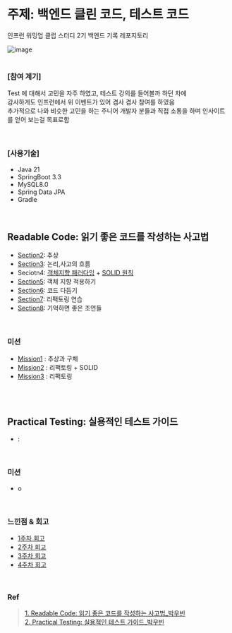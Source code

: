 # 주제: 백엔드 클린 코드, 테스트 코드
인프런 워밍업 클럽 스터디 2기 백엔드 기록 레포지토리<br>

![image](https://github.com/user-attachments/assets/93fb4478-506d-4840-b84b-672111ed97aa) 
<br><br>


### [참여 계기]
Test 에 대해서 고민을 자주 하였고, 테스트 강의를 들어볼까 하던 차에 <br>
감사하게도 인프런에서 위 이벤트가 있어 겸사 겸사 참여를 하였음 <br>
추가적으로 나와 비슷한 고민을 하는 주니어 개발자 분들과 직접 소통을 하며 인사이트를 얻어 보는걸 목표로함

<br>

### [사용기술]
- Java 21
- SpringBoot 3.3
- MySQL8.0
- Spring Data JPA
- Gradle

<br>

## Readable Code: 읽기 좋은 코드를 작성하는 사고법
- <a href="https://github.com/Hyeonqz/Inflearn-Backend-2nd/blob/main/readable-code/docs/Sec2%20-%20%EC%B6%94%EC%83%81.md">Section2</a>: 추상
- <a href="https://github.com/Hyeonqz/Inflearn-Backend-2nd/blob/main/readable-code/docs/Sec3%20-%20%EB%85%BC%EB%A6%AC%2C%EC%82%AC%EA%B3%A0%EC%9D%98%20%ED%9D%90%EB%A6%84.md">Section3</a>: 논리,사고의 흐름
- Seciotn4: <a href="https://github.com/Hyeonqz/Inflearn-Backend-2nd/blob/main/readable-code/docs/Sec4%20-%20%EA%B0%9D%EC%B2%B4%EC%A7%80%ED%96%A5%ED%8C%A8%EB%9F%AC%EB%8B%A4%EC%9E%84.md">객체지향 패러다임</a> + <a href="https://github.com/Hyeonqz/Inflearn-Backend-2nd/blob/main/readable-code/docs/Sec4%20-%20SOLID.md">SOLID 원칙</a>
- <a href="https://github.com/Hyeonqz/Inflearn-Backend-2nd/blob/main/readable-code/docs/Sec5%20-%20%EA%B0%9D%EC%B2%B4%20%EC%A7%80%ED%96%A5%20%EC%A0%81%EC%9A%A9%ED%95%98%EA%B8%B0.md">Section5</a>: 객체 지향 적용하기
- <a href="">Section6</a>: 코드 다듬기
- <a href="https://github.com/Hyeonqz/Inflearn-Backend-2nd/blob/main/readable-code/docs/Sec7%20-%20%EB%A6%AC%ED%8C%A9%ED%86%A0%EB%A7%81%20%EC%97%B0%EC%8A%B5.md">Section7</a>: 리팩토링 연습
- <a href="">Section8</a>: 기억하면 좋은 조언들

<br>

### 미션
- <a href="https://github.com/Hyeonqz/Inflearn-Backend-2nd/blob/main/readable-code/docs/%EB%AF%B8%EC%85%98/Day2%20%EB%AF%B8%EC%85%98.md"> Mission1</a> : 추상과 구체
- <a href="https://github.com/Hyeonqz/Inflearn-Backend-2nd/blob/main/readable-code/docs/%EB%AF%B8%EC%85%98/Day4%20%EB%AF%B8%EC%85%98.md"> Mission2</a> : 리팩토링 + SOLID 
- <a href="https://github.com/Hyeonqz/Inflearn-Backend-2nd/blob/main/readable-code/docs/%EB%AF%B8%EC%85%98/Day7%20%EB%AF%B8%EC%85%98.md"> Mission3</a> : 리팩토링

<br><br>

## Practical Testing: 실용적인 테스트 가이드
- <a></a>:

<br>

### 미션
- o


<br>

### 느낀점 & 회고
- <a href="https://www.inflearn.com/blogs/8404">1주차 회고</a>
- <a href="https://www.inflearn.com/blogs/8692">2주차 회고</a>
- <a href="#">3주차 회고</a>
- <a href="#">4주차 회고</a>

<br>

### Ref
> <a href="https://www.inflearn.com/course/readable-code-%EC%9D%BD%EA%B8%B0%EC%A2%8B%EC%9D%80%EC%BD%94%EB%93%9C-%EC%9E%91%EC%84%B1%EC%82%AC%EA%B3%A0%EB%B2%95/dashboard">1. Readable Code: 읽기 좋은 코드를 작성하는 사고법_박우빈</a> <br>
> <a href="https://www.inflearn.com/course/practical-testing-%EC%8B%A4%EC%9A%A9%EC%A0%81%EC%9D%B8-%ED%85%8C%EC%8A%A4%ED%8A%B8-%EA%B0%80%EC%9D%B4%EB%93%9C">2. Practical Testing: 실용적인 테스트 가이드_박우빈</a>
